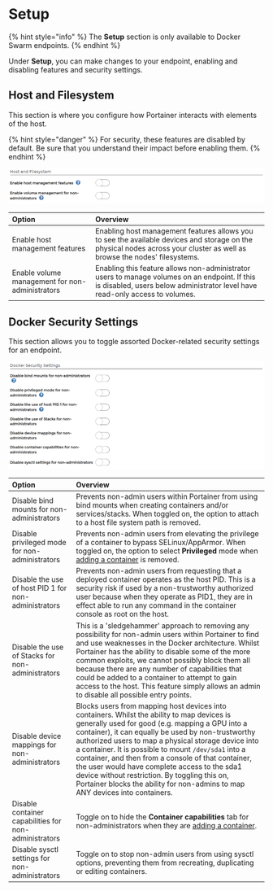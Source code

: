 # Setup

{% hint style="info" %}
The **Setup** section is only available to Docker Swarm endpoints.
{% endhint %}

Under **Setup**, you can make changes to your endpoint, enabling and disabling features and security settings.

## Host and Filesystem

This section is where you configure how Portainer interacts with elements of the host.

{% hint style="danger" %}
For security, these features are disabled by default. Be sure that you understand their impact before enabling them.
{% endhint %}

![](../../../.gitbook/assets/host-4.png)

| Option | Overview |
| :--- | :--- |
| Enable host management features | Enabling host management features allows you to see the available devices and storage on the physical nodes across your cluster as well as browse the nodes' filesystems. |
| Enable volume management for non-administrators | Enabling this feature allows non-administrator users to manage volumes on an endpoint. If this is disabled, users below administrator level have read-only access to volumes. |

## Docker Security Settings

This section allows you to toggle assorted Docker-related security settings for an endpoint.

![](../../../.gitbook/assets/host-5.png)

| Option | Overview |
| :--- | :--- |
| Disable bind mounts for non-administrators | Prevents non-admin users within Portainer from using bind mounts when creating containers and/or services/stacks. When toggled on, the option to attach to a host file system path is removed. |
| Disable privileged mode for non-administrators | Prevents non-admin users from elevating the privilege of a container to bypass SELinux/AppArmor. When toggled on, the option to select **Privileged** mode when [adding a container](../containers/add.md) is removed. |
| Disable the use of host PID 1 for non-administrators | Prevents non-admin users from requesting that a deployed container operates as the host PID. This is a security risk if used by a non-trustworthy authorized user because when they operate as PID1, they are in effect able to run any command in the container console as root on the host. |
| Disable the use of Stacks for non-administrators | This is a 'sledgehammer' approach to removing any possibility for non-admin users within Portainer to find and use weaknesses in the Docker architecture. Whilst Portainer has the ability to disable some of the more common exploits, we cannot possibly block them all because there are any number of capabilities that could be added to a container to attempt to gain access to the host. This feature simply allows an admin to disable all possible entry points. |
| Disable device mappings for non-administrators | Blocks users from mapping host devices into containers. Whilst the ability to map devices is generally used for good \(e.g. mapping a GPU into a container\), it can equally be used by non-trustworthy authorized users to map a physical storage device into a container. It is possible to mount `/dev/sda1` into a container, and then from a console of that container, the user would have complete access to the sda1 device without restriction. By toggling this on, Portainer blocks the ability for non-admins to map ANY devices into containers. |
| Disable container capabilities for non-administrators | Toggle on to hide the **Container capabilities** tab for non-administrators when they are [adding a container](../containers/add.md). |
| Disable sysctl settings for non-administrators | Toggle on to stop non-admin users from using sysctl options, preventing them from recreating, duplicating or editing containers. |

